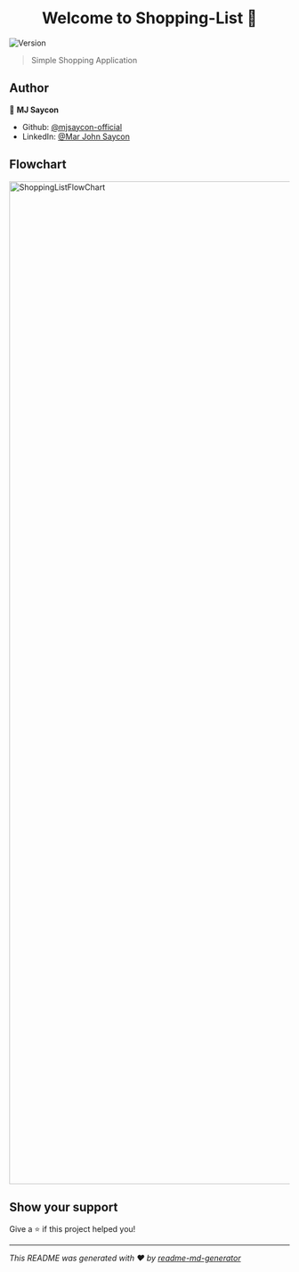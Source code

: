 <h1 align="center">Welcome to Shopping-List 👋</h1>
<p>
  <img alt="Version" src="https://img.shields.io/badge/version-v1.0.0-blue.svg?cacheSeconds=2592000" />
</p>

> Simple Shopping Application

## Author

👤 **MJ Saycon**

* Github: [@mjsaycon-official](https://github.com/mjsaycon-official)
* LinkedIn: [@Mar John Saycon](https://www.linkedin.com/in/mar-john-saycon-12120711a/)


## Flowchart
<img width="1800" alt="ShoppingListFlowChart" src="https://user-images.githubusercontent.com/37238872/204230220-a594ae05-c141-43bc-a755-ef1100d3cdce.png">


## Show your support

Give a ⭐️ if this project helped you!

***
_This README was generated with ❤️ by [readme-md-generator](https://github.com/kefranabg/readme-md-generator)_
